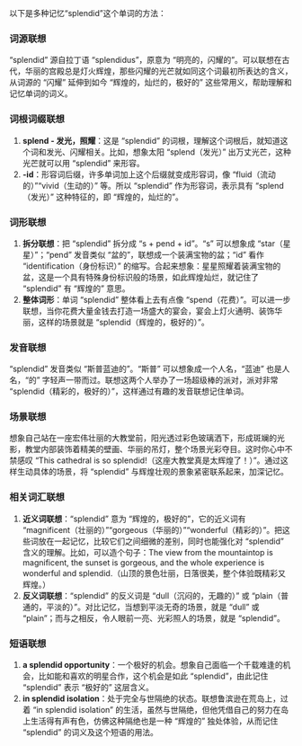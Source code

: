 以下是多种记忆“splendid”这个单词的方法：

### 词源联想
“splendid” 源自拉丁语 “splendidus”，原意为 “明亮的，闪耀的”。可以联想在古代，华丽的宫殿总是灯火辉煌，那些闪耀的光芒就如同这个词最初所表达的含义，从词源的 “闪耀” 延伸到如今 “辉煌的，灿烂的，极好的” 这些常用义，帮助理解和记忆单词的词义。 

### 词根词缀联想
1. **splend - 发光，照耀**：这是 “splendid” 的词根，理解这个词根后，就知道这个词和发光、闪耀相关。比如，想象太阳 “splend（发光）” 出万丈光芒，这种光芒就可以用 “splendid” 来形容。
2. **-id**：形容词后缀，许多单词加上这个后缀就变成形容词，像 “fluid（流动的）”“vivid（生动的）” 等。所以 “splendid” 作为形容词，表示具有 “splend（发光）” 这种特征的，即 “辉煌的，灿烂的”。 

### 词形联想
1. **拆分联想**：把 “splendid” 拆分成 “s + pend + id”。“s” 可以想象成 “star（星星）”；“pend” 发音类似 “盆的”，联想成一个装满宝物的盆；“id” 看作 “identification（身份标识）” 的缩写。合起来想象：星星照耀着装满宝物的盆，这是一个具有特殊身份标识般的场景，如此辉煌灿烂，就记住了 “splendid” 有 “辉煌的” 意思。
2. **整体词形**：单词 “splendid” 整体看上去有点像 “spend（花费）”。可以进一步联想，当你花费大量金钱去打造一场盛大的宴会，宴会上灯火通明、装饰华丽，这样的场景就是 “splendid（辉煌的，极好的）”。 

### 发音联想
“splendid” 发音类似 “斯普蓝迪的”。“斯普” 可以想象成一个人名，“蓝迪” 也是人名，“的” 字轻声一带而过。联想这两个人举办了一场超级棒的派对，派对非常 “splendid（精彩的，极好的）”，这样通过有趣的发音联想记住单词。 

### 场景联想
想象自己站在一座宏伟壮丽的大教堂前，阳光透过彩色玻璃洒下，形成斑斓的光影，教堂内部装饰着精美的壁画、华丽的吊灯，整个场景光彩夺目。这时你心中不禁感叹 “This cathedral is so splendid!（这座大教堂真是太辉煌了！）”。通过这样生动具体的场景，将 “splendid” 与辉煌壮观的景象紧密联系起来，加深记忆。 

### 相关词汇联想
1. **近义词联想**：“splendid” 意为 “辉煌的，极好的”，它的近义词有 “magnificent（壮丽的）”“gorgeous（华丽的）”“wonderful（精彩的）”。把这些词放在一起记忆，比较它们之间细微的差别，同时也能强化对 “splendid” 含义的理解。比如，可以造个句子：The view from the mountaintop is magnificent, the sunset is gorgeous, and the whole experience is wonderful and splendid.（山顶的景色壮丽，日落很美，整个体验既精彩又辉煌。）
2. **反义词联想**：“splendid” 的反义词是 “dull（沉闷的，无趣的）” 或 “plain（普通的，平淡的）”。对比记忆，当想到平淡无奇的场景，就是 “dull” 或 “plain”；而与之相反，令人眼前一亮、光彩照人的场景，就是 “splendid”。 

### 短语联想
1. **a splendid opportunity**：一个极好的机会。想象自己面临一个千载难逢的机会，比如能和喜欢的明星合作，这个机会是如此 “splendid”，由此记住 “splendid” 表示 “极好的” 这层含义。
2. **in splendid isolation**：处于完全与世隔绝的状态。联想鲁滨逊在荒岛上，过着 “in splendid isolation” 的生活，虽然与世隔绝，但他凭借自己的努力在岛上生活得有声有色，仿佛这种隔绝也是一种 “辉煌的” 独处体验，从而记住 “splendid” 的词义及这个短语的用法。 